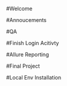 #Welcome

#Annoucements

#QA

#Finish Login Acitivty

#Allure Reporting

#Final Project

#Local Env Installation
